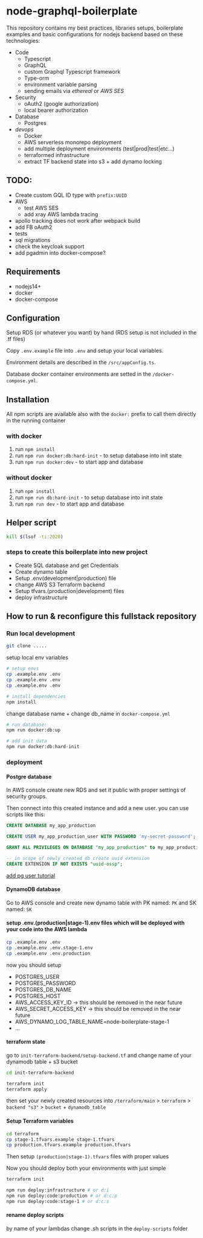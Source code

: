 # node-graphql-boilerplate

This repository contains my best practices, libraries setups, boilerplate examples
and basic configurations for nodejs backend based on these technologies:

- Code
  - Typescript
  - GraphQL
  - custom Graphql Typescript framework
  - Type-orm
  - environment variable parsing
  - sending emails via _ethereal_ or _AWS SES_
- Security
  - oAuth2 (google authorization)
  - local bearer authorization
- Database
  - Postgres
- _devops_
  - Docker
  - AWS serverless monorepo deployment
  - add multiple deployment environments (test|prod|test|etc...)
  - terraformed infrastructure
  - extract TF backend state into s3 + add dynamo locking

## TODO:

- Create custom GQL ID type with `prefix:UUID`
- AWS
  - test AWS SES
  - add xray AWS lambda tracing
- apollo tracking does not work after webpack build
- add FB oAuth2
- tests
- sql migrations
- check the keycloak support
- add pgadmin into docker-compose?

## Requirements

- nodejs14+
- docker
- docker-compose

## Configuration

Setup RDS (or whatever you want) by hand (RDS setup is not included in the .tf files)

Copy `.env.example` file into `.env` and setup your local variables.

Environment details are described in the `/src/appConfig.ts`.

Database docker container environments are setted in the `/docker-compose.yml`.

## Installation

All npm scripts are available also with the `docker:` prefix to call them directly in the running container

### with docker

1. run `npm install`
2. run `npm run docker:db:hard-init` - to setup database into init state
3. run `npm run docker:dev` - to start app and database

### without docker

1. run `npm install`
2. run `npm run db:hard-init` - to setup database into init state
3. run `npm run dev` - to start app and database

## Helper script

```bash
kill $(lsof -ti:2020)
```

### steps to create this boilerplate into new project

- Create SQL database and get Credentials
- Create dynamo table
- Setup .env(development|production) file
- change AWS S3 Terraform backend
- Setup tfvars.(production|development) files
- deploy infrastructure

## How to run & reconfigure this fullstack repository

### Run local development

```sh
git clone .....


```

setup local env variables

```sh
# setup envs
cp .example.env .env
cp .example.env .env
cp .example.env .env

# install dependencies
npm install
```

change database name + change db_name in `docker-compose.yml`

```sh
# run database:
npm run docker:db:up

# add init data
npm run docker:db:hard-init
```

### deployment

#### Postgre database

In AWS console create new RDS and set it public with proper settings of security groups.

Then connect into this created instance and add a new user. you can use scripts like this:

```sql
CREATE DATABASE my_app_production

CREATE USER my_app_production_user WITH PASSWORD 'my-secret-password';

GRANT ALL PRIVILEGES ON DATABASE "my_app_production" to my_app_production_user;

-- in scope of newly created db create uuid extension
CREATE EXTENSION IF NOT EXISTS "uuid-ossp";
```

[add pg user tutorial](https://medium.com/@mohammedhammoud/postgresql-create-user-create-database-grant-privileges-access-aabb2507c0aa)

#### DynamoDB database

Go to AWS console and create new dynamo table with PK named: `PK` and SK named: `SK`

#### setup .env.(production|stage-1).env files which will be deployed with your code into the AWS lambda

```sh
cp .example.env .env
cp .example.env .env.stage-1.env
cp .example.env .env.production
```

now you should setup

- POSTGRES_USER
- POSTGRES_PASSWORD
- POSTGRES_DB_NAME
- POSTGRES_HOST
- AWS_ACCESS_KEY_ID -> this should be removed in the near future
- AWS_SECRET_ACCESS_KEY -> this should be removed in the near future
- AWS_DYNAMO_LOG_TABLE_NAME=node-boilerplate-stage-1
- ...

#### terraform state

go to `init-terraform-backend/setup-backend.tf` and change name of your dynamodb table + s3 bucket

```sh
cd init-terraform-backend

terraform init
terraform apply

```

then set your newly created resources into `/terraform/main` > `terraform` > `backend "s3"` > `bucket` + `dynamodb_table`

#### Setup Terraform variables

```sh
cd terraform
cp stage-1.tfvars.example stage-1.tfvars
cp production.tfvars.example production.tfvars

```

Then setup `(production|stage-1).tfvars` files with proper values

Now you should deploy both your environments with just simple

```sh
terraform init

npm run deploy:infrastructure # or d:i
npm run deploy:code:production # or d:c:p
npm run deploy:code:stage-1 # or d:c:s

```

#### rename deploy scripts

by name of your lambdas change .sh scripts in the `deploy-scripts` folder
